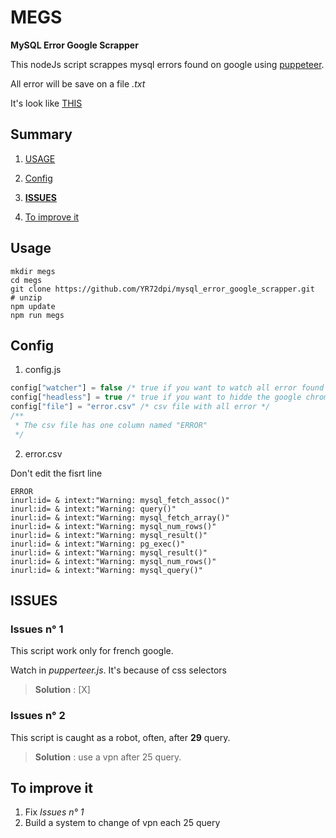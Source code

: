 # MEGS

**MySQL Error Google Scrapper**

This nodeJs script scrappes mysql errors found on google using [puppeteer](https://github.com/puppeteer/puppeteer).

All error will be save on a file *.txt*

It's look like [THIS](https://www.instagram.com/reel/Chm_IjoDS5n/)

## Summary

1. [USAGE](#Usage)

2. [Config](#Config)

3. [**ISSUES**](#ISSUES)

4. [To improve it](#to-improve-it)

## Usage

```
mkdir megs
cd megs
git clone https://github.com/YR72dpi/mysql_error_google_scrapper.git
# unzip
npm update
npm run megs

```

## Config

1. config.js

```javascript
config["watcher"] = false /* true if you want to watch all error found in real time */
config["headless"] = true /* true if you want to hidde the google chrome copy */
config["file"] = "error.csv" /* csv file with all error */
/**
 * The csv file has one column named "ERROR"
 */

```

2. error.csv

Don't edit the fisrt line
```csv
ERROR 
inurl:id= & intext:"Warning: mysql_fetch_assoc()"
inurl:id= & intext:"Warning: query()"
inurl:id= & intext:"Warning: mysql_fetch_array()"
inurl:id= & intext:"Warning: mysql_num_rows()"
inurl:id= & intext:"Warning: mysql_result()"
inurl:id= & intext:"Warning: pg_exec()"
inurl:id= & intext:"Warning: mysql_result()"
inurl:id= & intext:"Warning: mysql_num_rows()"
inurl:id= & intext:"Warning: mysql_query()"

```


## ISSUES

### Issues n° 1
This script work only for french google.

Watch in *pupperteer.js*. It's because of css selectors

>**Solution** : [X]

### Issues n° 2
This script is caught as a robot, often, after **29** query.

>**Solution** : use a vpn after 25 query.

## To improve it

1. Fix *Issues n° 1*
2. Build a system to change of vpn each 25 query

